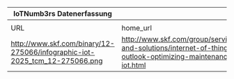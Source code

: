 |IoTNumb3rs Datenerfassung|||||||||||
| ---- | ---- | ---- | ---- | ---- | ---- | ---- | ---- | ---- | ---- | ---- |
||||||||||||
|URL|home_url|filename|device_class|device_count|market_class|market_volume|prognosis_year|publication_year|authorship_class|Dropbox folder|
|http://www.skf.com/binary/12-275066/infographic-iot-2025_tcm_12-275066.png|http://www.skf.com/group/services/services-and-solutions/internet-of-things/2025-outlook-optimizing-maintenance-with-iot.html|file13_infographic-iot-2025_tcm_12-275066.png||||||||JinlinHolic/20181125-0000|
